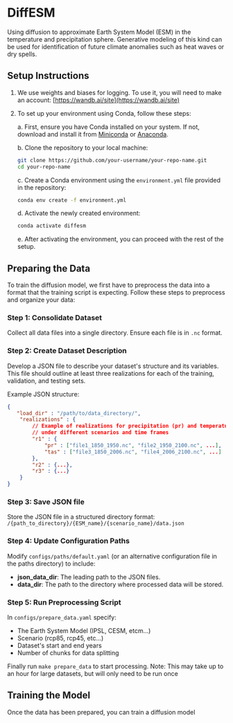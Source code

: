 # DiffESM
Using diffusion to approximate Earth System Model (ESM) in the temperature and precipitation sphere. Generative modeling of this kind can be used for identification of future climate anomalies such as heat waves or dry spells.

## Setup Instructions

1. We use weights and biases for logging. To use it, you will need to make an account: [https://wandb.ai/site](https://wandb.ai/site)

2. To set up your environment using Conda, follow these steps:

   a. First, ensure you have Conda installed on your system. If not, download and install it from [Miniconda](https://docs.conda.io/en/latest/miniconda.html) or [Anaconda](https://www.anaconda.com/products/individual).

   b. Clone the repository to your local machine:
      ```bash
      git clone https://github.com/your-username/your-repo-name.git
      cd your-repo-name
      ```

   c. Create a Conda environment using the `environment.yml` file provided in the repository:
      ```bash
      conda env create -f environment.yml
      ```

   d. Activate the newly created environment:
      ```bash
      conda activate diffesm
      ```

   e. After activating the environment, you can proceed with the rest of the setup.

## Preparing the Data
To train the diffusion model, we first have to preprocess the data into a format that the training script is expecting. Follow these steps to preprocess and organize your data:

### Step 1: Consolidate Dataset
Collect all data files into a single directory. Ensure each file is in `.nc` format.

### Step 2: Create Dataset Description
Develop a JSON file to describe your dataset's structure and its variables. This file should outline at least three realizations for each of the training, validation, and testing sets. 

Example JSON structure:
```json
{
   "load_dir" : "/path/to/data_directory/",
    "realizations" : {
        // Example of realizations for precipitation (pr) and temperature (tas)
        // under different scenarios and time frames
        "r1" : {
            "pr" : ["file1_1850_1950.nc", "file2_1950_2100.nc", ...],
            "tas" : ["file3_1850_2006.nc", "file4_2006_2100.nc", ...]
        },
        "r2" : {...},
        "r3" : {...}
    }
}
```
### Step 3: Save JSON file
Store the JSON file in a structured directory format:
`/{path_to_directory}/{ESM_name}/{scenario_name}/data.json`

### Step 4: Update Configuration Paths
Modify `configs/paths/default.yaml` (or an alternative configuration file in the paths directory) to include:

- **json_data_dir**: The leading path to the JSON files.
- **data_dir**: The path to the directory where processed data will be stored.

### Step 5: Run Preprocessing Script
In `configs/prepare_data.yaml` specify:
- The Earth System Model (IPSL, CESM, etcm...)
- Scenario (rcp85, rcp45, etc...)
- Dataset's start and end years
- Number of chunks for data splitting

Finally run `make prepare_data` to start processing. Note: This may take up to an hour for large datasets, but will only need to be run once



## Training the Model
Once the data has been prepared, you can train a diffusion model


  
